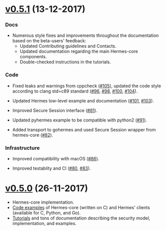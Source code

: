 # [v0.5.1](https://github.com/cossacklabs/hermes-core/releases/tag/0.5.1) (13-12-2017)

### Docs

* Numerous style fixes and improvements throughout the documentation based on the beta-users' feedback:
   * Updated Contributing guidelines and Contacts.
   * Updated documentation regarding the main Hermes-core components.
   * Double-checked instructions in the tutorials.

### Code

* Fixed leaks and warnings from cppcheck ([#105](https://github.com/cossacklabs/hermes-core/pull/105)), updated the code style according to clang std=c89 standard ([#96](https://github.com/cossacklabs/hermes-core/pull/96), [#98](https://github.com/cossacklabs/hermes-core/pull/98), [#100](https://github.com/cossacklabs/hermes-core/pull/100), [#104](https://github.com/cossacklabs/hermes-core/pull/104)).

* Updated Hermes low-level example and documentation ([#101](https://github.com/cossacklabs/hermes-core/pull/101), [#103](https://github.com/cossacklabs/hermes-core/pull/103)).

* Improved Secure Session interface ([#81](https://github.com/cossacklabs/hermes-core/pull/81)).

* Updated pyhermes example to be compatible with python2 ([#91](https://github.com/cossacklabs/hermes-core/pull/91)).

* Added transport to gohermes and used Secure Session wrapper from hermes-core ([#82](https://github.com/cossacklabs/hermes-core/pull/82)).

### Infrastructure

* Improved compatibility with macOS ([#86](https://github.com/cossacklabs/hermes-core/pull/86)).

* Improved testablity and CI ([#80](https://github.com/cossacklabs/hermes-core/pull/80), [#83](https://github.com/cossacklabs/hermes-core/pull/83)).


# [v0.5.0](https://github.com/cossacklabs/hermes-core/releases/tag/0.5) (26-11-2017)

* Hermes-core implementation.
* [Code examples](https://github.com/cossacklabs/hermes-core/tree/master/docs/examples) of Hermes-core (written on C) and Hermes' clients (available for C, Python, and Go).
* [Tutorials](https://github.com/cossacklabs/hermes-core#languages-and-tutorials) and tons of documentation describing the security model, implementation, and examples.
